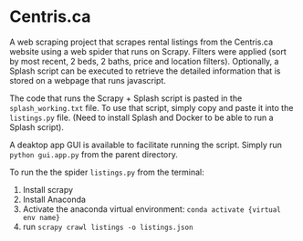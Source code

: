 # Centris.ca
A web scraping project that scrapes rental listings from the Centris.ca website using a web spider that runs on Scrapy. Filters were applied (sort by most recent, 2 beds, 2 baths, price and location filters).
Optionally, a Splash script can be executed to retrieve the detailed information that is stored on a webpage that runs javascript. 

The code that runs the Scrapy + Splash script is pasted in the `splash_working.txt` file. To use that script, simply copy and paste it into the `listings.py` file. (Need to install Splash and Docker to be able to run a Splash script).

A deaktop app GUI is available to facilitate running the script. Simply run `python gui.app.py` from the parent directory.

To run the the spider `listings.py` from the terminal:

1. Install scrapy
2. Install Anaconda
3. Activate the anaconda virtual environment: `conda activate {virtual env name}`
4. run `scrapy crawl listings -o listings.json`
